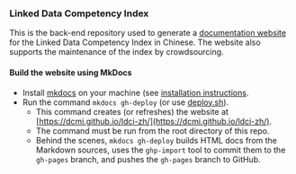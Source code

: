 ### Linked Data Competency Index

This is the back-end repository used to generate a [documentation website](https://dcmi.github.io/ldci-zh/) for the Linked Data Competency Index in Chinese.  The website also supports the maintenance of the index by crowdsourcing.

#### Build the website using MkDocs

* Install [mkdocs](http://mkdocs.org) on your machine (see [installation instructions](http://www.mkdocs.org/#installation).
* Run the command `mkdocs gh-deploy` (or use [deploy.sh](https://github.com/dcmi/ldci-zh/blob/master/deploy.sh)).  
    * This command creates (or refreshes) the website at [https://dcmi.github.io/ldci-zh/](https://dcmi.github.io/ldci-zh/).  
    * The command must be run from the root directory of this repo.  
    * Behind the scenes, `mkdocs gh-deploy` builds HTML docs from the Markdown sources, uses the `ghp-import` tool to commit them to the `gh-pages` branch, and pushes the `gh-pages` branch to GitHub.

